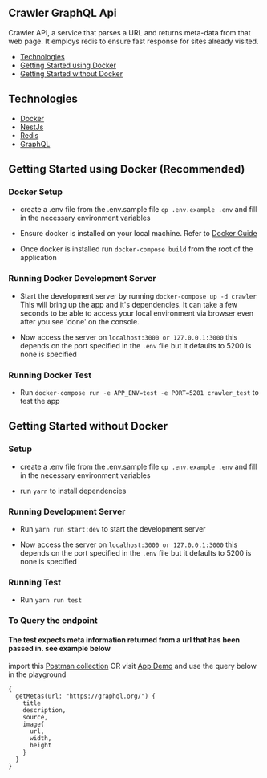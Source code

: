 ## Crawler GraphQL Api

Crawler API, a service that parses a URL and returns meta-data from that web page. It employs redis to  ensure fast response for sites already visited.

* [Technologies](#technologies)
* [Getting Started using Docker](#getting-started-using-docker-recommended)
* [Getting Started without Docker](#getting-started-without-docker)

## Technologies

* [Docker](https://docs.docker.com/get-docker/)
* [NestJs](https://docs.nestjs.com/)
* [Redis](https://redis.io/)
* [GraphQL](https://graphql.org/)

## Getting Started using Docker (Recommended)

### Docker Setup

* create a .env file from the .env.sample file `cp .env.example .env` and fill in the necessary environment variables

* Ensure docker is installed on your local machine. Refer to [Docker Guide](https://docs.docker.com/get-docker/)
* Once docker is installed run `docker-compose build` from the root of the application

### Running Docker Development Server

* Start the development server by running `docker-compose up -d crawler` This will bring up the app and it's dependencies. It can take a few seconds to be able to access your local environment via browser even after you see 'done' on the console.

* Now access the server on `localhost:3000 or 127.0.0.1:3000` this depends on the port specified in the `.env` file but it defaults to 5200 is none is specified

### Running Docker Test

* Run `docker-compose run -e APP_ENV=test -e PORT=5201 crawler_test` to test the app

## Getting Started without Docker

### Setup

* create a .env file from the .env.sample file `cp .env.example .env` and fill in the necessary environment variables

* run `yarn` to install dependencies

### Running Development Server

* Run `yarn run start:dev` to start the development server

* Now access the server on `localhost:3000 or 127.0.0.1:3000` this depends on the port specified in the `.env` file but it defaults to 5200 is none is specified

### Running Test

* Run `yarn run test`

### To Query the endpoint

#### The test expects meta information returned from a url that has been passed in. see example below


import this [Postman collection](https://www.getpostman.com/collections/d012391a8374dbcf63c0)
OR visit  [App Demo](https://crawler-graphql-api.herokuapp.com/graphql) and use the query below in the playground

```
{
  getMetas(url: "https://graphql.org/") {
    title
    description,
    source,
    image{
      url,
      width,
      height
    }
  }
}


```
